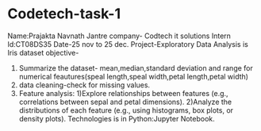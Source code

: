 # Codetech-task-1
Name:Prajakta Navnath Jantre
company- Codtech it solutions
Intern Id:CT08DS35
Date-25 nov to 25 dec.
Project-Exploratory Data Analysis is Iris dataset
objective-
1) Summarize the dataset-
   mean,median,standard deviation and range for numerical feautures(speal length,speal width,petal length,petal width)
2) data cleaning-check for missing values.
3) Feature analysis:
   1)Explore relationships between features (e.g., correlations between sepal and petal dimensions).
   2)Analyze the distributions of each feature (e.g., using histograms, box plots, or density plots).
   Technologies is in Python:Jupyter Notebook.
